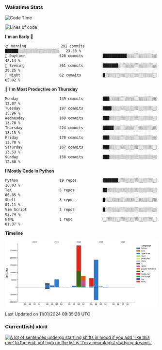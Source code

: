 ### Wakatime Stats
<!--START_SECTION:waka-->
![Code Time](http://img.shields.io/badge/Code%20Time-2%2C255%20hrs%2030%20mins-blue)

![Lines of code](https://img.shields.io/badge/From%20Hello%20World%20I%27ve%20Written-717.3%20thousand%20lines%20of%20code-blue)

**I'm an Early 🐤** 

```text
🌞 Morning                291 commits         ██████░░░░░░░░░░░░░░░░░░░   23.58 % 
🌆 Daytime                520 commits         ███████████░░░░░░░░░░░░░░   42.14 % 
🌃 Evening                361 commits         ███████░░░░░░░░░░░░░░░░░░   29.25 % 
🌙 Night                  62 commits          █░░░░░░░░░░░░░░░░░░░░░░░░   05.02 % 
```
📅 **I'm Most Productive on Thursday** 

```text
Monday                   149 commits         ███░░░░░░░░░░░░░░░░░░░░░░   12.07 % 
Tuesday                  197 commits         ████░░░░░░░░░░░░░░░░░░░░░   15.96 % 
Wednesday                169 commits         ███░░░░░░░░░░░░░░░░░░░░░░   13.70 % 
Thursday                 224 commits         █████░░░░░░░░░░░░░░░░░░░░   18.15 % 
Friday                   170 commits         ███░░░░░░░░░░░░░░░░░░░░░░   13.78 % 
Saturday                 167 commits         ███░░░░░░░░░░░░░░░░░░░░░░   13.53 % 
Sunday                   158 commits         ███░░░░░░░░░░░░░░░░░░░░░░   12.80 % 
```


**I Mostly Code in Python** 

```text
Python                   19 repos            ███████░░░░░░░░░░░░░░░░░░   26.03 % 
TeX                      5 repos             ██░░░░░░░░░░░░░░░░░░░░░░░   06.85 % 
Shell                    3 repos             █░░░░░░░░░░░░░░░░░░░░░░░░   04.11 % 
Vim Script               2 repos             █░░░░░░░░░░░░░░░░░░░░░░░░   02.74 % 
HTML                     1 repo              ░░░░░░░░░░░░░░░░░░░░░░░░░   01.37 % 
```



**Timeline**

![Lines of Code chart](https://raw.githubusercontent.com/joshuajeschek/joshuajeschek/main/assets/bar_graph.png)


 Last Updated on 11/01/2024 09:35:28 UTC
<!--END_SECTION:waka-->

### Current(ish) xkcd
<a id="xkcd-a" title="A lot of sentences undergo startling shifts in mood if you add 'like this one' to the end, but high on the list is 'I'm a neurologist studying dreams.'" href="https://www.xkcd.com" target="_blank">
        <img align="center" id="xkcd-img" src="https://imgs.xkcd.com/comics/like_this_one.png" alt="A lot of sentences undergo startling shifts in mood if you add 'like this one' to the end, but high on the list is 'I'm a neurologist studying dreams.'" height=300 />
</a>
